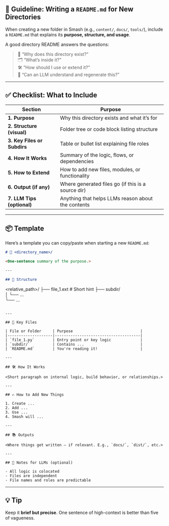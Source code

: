 ## 📄 Guideline: Writing a `README.md` for New Directories

When creating a new folder in Smash (e.g., `content/`, `docs/`, `tools/`), include a `README.md` that explains its **purpose, structure, and usage**.

A good directory README answers the questions:

> 🧠 “Why does this directory exist?”  
> 🗂 “What’s inside it?”  
> 🛠 “How should I use or extend it?”  
> 🤖 “Can an LLM understand and regenerate this?”

---

## ✅ Checklist: What to Include

| Section                     | Purpose                                            |
| --------------------------- | -------------------------------------------------- |
| **1. Purpose**              | Why this directory exists and what it’s for        |
| **2. Structure (visual)**   | Folder tree or code block listing structure        |
| **3. Key Files or Subdirs** | Table or bullet list explaining file roles         |
| **4. How It Works**         | Summary of the logic, flows, or dependencies       |
| **5. How to Extend**        | How to add new files, modules, or functionality    |
| **6. Output (if any)**      | Where generated files go (if this is a source dir) |
| **7. LLM Tips (optional)**  | Anything that helps LLMs reason about the contents |

---

## 📦 Template

Here’s a template you can copy/paste when starting a new `README.md`:

```markdown
# 📁 <directory_name>/

<One-sentence summary of the purpose.>

---

## 📂 Structure
```

<relative_path>/
├── file_1.ext # Short hint
├── subdir/  
│ └── ...  
└── ...

```

---

## 📄 Key Files

| File or Folder     | Purpose                              |
|--------------------|--------------------------------------|
| `file_1.py`        | Entry point or key logic             |
| `subdir/`          | Contains ...                         |
| `README.md`        | You're reading it!                   |

---

## 🛠 How It Works

<Short paragraph on internal logic, build behavior, or relationships.>

---

## ✍️ How to Add New Things

1. Create ...
2. Add ...
3. Use ...
4. Smash will ...

---

## 📚 Outputs

<Where things get written — if relevant. E.g., `docs/`, `dist/`, etc.>

---

## 🤖 Notes for LLMs (optional)

- All logic is colocated
- Files are independent
- File names and roles are predictable
```

---

## 💡 Tip

Keep it **brief but precise**. One sentence of high-context is better than five of vagueness.
